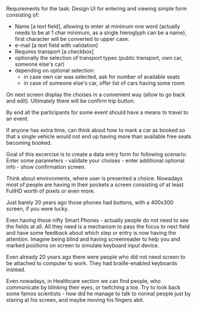
Requirements for the task:
Design UI for entering and viewing simple form consisting of:
- Name [a text field], allowing to enter at minimum one word (actually needs to be at 1 char minimum, as a single hieroglyph can be a name), first character will be converted to upper case.
- e-mail [a text field with validation]
- Requires transport [a checkbox]
- optionally the selection of transport types (public transport, own car, someone else's car)
- depending on optional selection:
    - in case own car was selected, ask for number of available seats
    - in case of someone else's car, offer list of cars having some room

On next screen display the choises in a convenient way (allow to go back and edit).
Ultimately there will be confirm trip button.

By end all the participants for some event should have a means to travel to an event.

If anyone has extra time, can think about how to mark a car as booked so that a single vehicle would not end up having more than available free seats becoming booked.



Goal of this excercise is to create a data entry form for following scenario:
Enter some parameters - validate your choises - enter additional optional info - show confirmation screen.

Think about environments, where user is presented a choice.
Nowadays most of people are having in their pockets a screen consisting of at least FullHD worth of pixels or even more.

Just barely 20 years ago those phones had buttons, with a 400x300 screen, if you were lucky.

Even having those nifty Smart Phones - actually people do not need to see the fields at all.
All they need is a mechanism to pass the focus to next field and have some feedback about which step or entry is now having the attention.
Imagine being blind and having screenreader to help you and marked positions on screen to simulate keyboard input device.

Even already 20 years ago there were people who did not need screen to be attached to computer to work.
They had braille-enabled keyboards instead.

Even nowadays, in Healthcare section we can find people, who communicate by blinking their eyes, or twitching a toe.
Try to look back some famos scientists - how did he manage to talk to normal people just by staring at his screen, and maybe moving his fingers abit.

